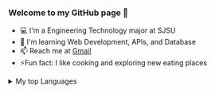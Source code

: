 ### Welcome to my GitHub page 👋

- 💻 I'm a Engineering Technology major at SJSU 
- 🌱 I'm learning Web Development, APIs, and Database
- 📫 Reach me at [Gmail](mailto:linh.truongngocmy@gmail.com)
- ⚡Fun fact: I like cooking and exploring new eating places
<details>
  <summary>My top Languages</summary>
  
  | Rank | Languages |
  |-----:|-----------|
  |     1| Python    |
  |     2| Java      |
  |     3| C#        |
  
</details>


<!--
**mari1li/mari1li** is a ✨ _special_ ✨ repository because its `README.md` (this file) appears on your GitHub profile.

Here are some ideas to get you started:

- 🔭 I’m currently working on ...
- 🌱 I’m currently learning ...
- 👯 I’m looking to collaborate on ...
- 🤔 I’m looking for help with ...
- 💬 Ask me about ...
- 📫 How to reach me: ...
- 😄 Pronouns: ...
- ⚡ Fun fact: ...
-->
